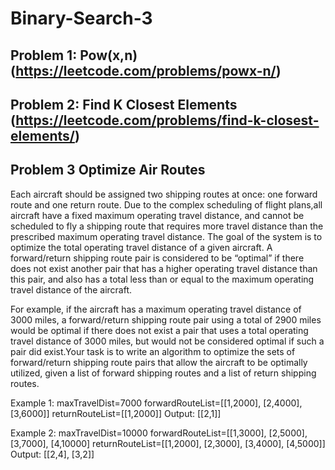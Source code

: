 # Binary-Search-3

## Problem 1: Pow(x,n) (https://leetcode.com/problems/powx-n/)



## Problem 2: Find K Closest Elements (https://leetcode.com/problems/find-k-closest-elements/)



## Problem 3 Optimize Air Routes 
Each aircraft should be assigned two shipping routes at once: one forward route and one return route. Due to the complex scheduling of flight plans,all aircraft have a fixed maximum operating travel distance, and cannot be scheduled to fly a shipping route that requires more travel distance than the prescribed maximum operating travel distance.
The goal of the system is to optimize the total operating travel distance of a given aircraft.
A forward/return shipping route pair is considered to be “optimal” if there does not exist another pair that has a higher operating travel distance than this pair, and also has a total less than or equal to the maximum operating travel distance of the aircraft.

For example, if the aircraft has a maximum operating travel distance of 3000 miles,
a forward/return shipping route pair using a total of 2900 miles would be optimal if there does not exist a pair that uses a total operating travel distance of 3000 miles,
but would not be considered optimal if such a pair did exist.Your task is to write an algorithm to optimize the sets of forward/return shipping route pairs that allow the aircraft to be optimally utilized, given a list of forward shipping routes and a list of return shipping routes.

Example 1:
maxTravelDist=7000
forwardRouteList=[[1,2000], [2,4000], [3,6000]]
returnRouteList=[[1,2000]]
Output: [[2,1]]

Example 2:
maxTravelDist=10000
forwardRouteList=[[1,3000], [2,5000], [3,7000], [4,10000]
returnRouteList=[[1,2000], [2,3000], [3,4000], [4,5000]]
Output: [[2,4], [3,2]]

